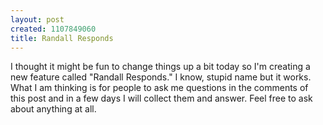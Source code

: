 ```yaml
--- 
layout: post
created: 1107849060
title: Randall Responds
---
```

I thought it might be fun to change things up a bit today so I'm creating a new feature called "Randall Responds."  I know, stupid name but it works.  What I am thinking is for people to ask me questions in the comments of this post and in a few days I will collect them and answer.  Feel free to ask about anything at all.
